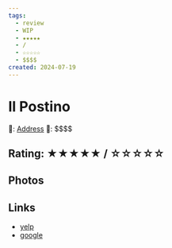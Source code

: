 ```yaml
---
tags:
  - review
  - WIP
  - ★★★★★
  - /
  - ☆☆☆☆☆
  - $$$$
created: 2024-07-19
---
```


# Il Postino

📌: [Address]()
💸: \$\$\$\$

## Rating: ★★★★★ / ☆☆☆☆☆

## Photos

## Links

- [yelp]()
- [google]()